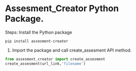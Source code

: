 # Assesment_Creator Python Package.

Steps: Install the Python package
```
pip install assesment-creator
```
1. Import the package and call create_assesment API method.

```python
from assesment_creator import create_assesment
create_assesment(url_link,'filename')
```